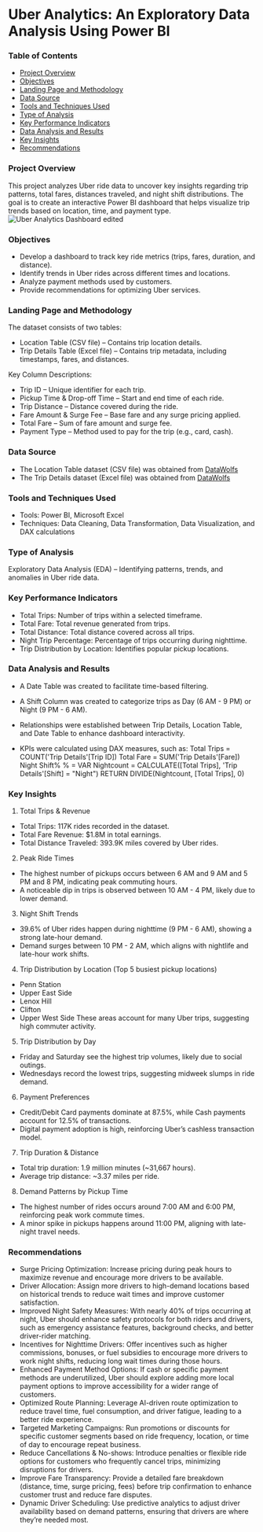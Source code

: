 # Uber Analytics: An Exploratory Data Analysis Using Power BI

### Table of Contents
- [Project Overview](#project-overview)
- [Objectives](#objectives)
- [Landing Page and Methodology](#landing-page-and-methodology)
- [Data Source](#data-source)
- [Tools and Techniques Used](#tools-and-techniques-used)
- [Type of Analysis](#type-of-analysis)
- [Key Performance Indicators](#key-performance-indicators)
- [Data Analysis and Results](#data-analysis-and-results)
- [Key Insights](#key-insights)
- [Recommendations](#recommendations)

### Project Overview
This project analyzes Uber ride data to uncover key insights regarding trip patterns, total fares, distances traveled, and night shift distributions. The goal is to create an interactive Power BI dashboard that helps visualize trip trends based on location, time, and payment type.
![Uber Analytics Dashboard edited](https://github.com/user-attachments/assets/7166f336-d41c-4884-9e2d-9a1e9790e90e)


### Objectives
- Develop a dashboard to track key ride metrics (trips, fares, duration, and distance).
- Identify trends in Uber rides across different times and locations.
- Analyze payment methods used by customers.
- Provide recommendations for optimizing Uber services.

### Landing Page and Methodology
The dataset consists of two tables:
- Location Table (CSV file) – Contains trip location details.
- Trip Details Table (Excel file) – Contains trip metadata, including timestamps, fares, and distances.

Key Column Descriptions:
- Trip ID – Unique identifier for each trip.
- Pickup Time & Drop-off Time – Start and end time of each ride.
- Trip Distance – Distance covered during the ride.
- Fare Amount & Surge Fee – Base fare and any surge pricing applied.
- Total Fare – Sum of fare amount and surge fee.
- Payment Type – Method used to pay for the trip (e.g., card, cash).

### Data Source
- The Location Table dataset (CSV file) was obtained from [DataWolfs](https://drive.google.com/file/d/1r9FvSg3No1apwp_7k4OHIQzpQxrx9eJL/view?usp=drive_link)
- The Trip Details dataset (Excel file) was obtained from [DataWolfs](https://docs.google.com/spreadsheets/d/1gSR39464gWsXKlEXC7sk1jVnOjtid91j/edit?usp=drive_link&ouid=111270115836829077910&rtpof=true&sd=true)

### Tools and Techniques Used
- Tools: Power BI, Microsoft Excel
- Techniques: Data Cleaning, Data Transformation, Data Visualization, and DAX calculations

### Type of Analysis
Exploratory Data Analysis (EDA) – Identifying patterns, trends, and anomalies in Uber ride data.

### Key Performance Indicators
- Total Trips: Number of trips within a selected timeframe.
- Total Fare: Total revenue generated from trips.
- Total Distance: Total distance covered across all trips.
- Night Trip Percentage: Percentage of trips occurring during nighttime.
- Trip Distribution by Location: Identifies popular pickup locations.

### Data Analysis and Results
- A Date Table was created to facilitate time-based filtering.
- A Shift Column was created to categorize trips as Day (6 AM - 9 PM) or Night (9 PM - 6 AM).
- Relationships were established between Trip Details, Location Table, and Date Table to enhance dashboard interactivity.

- KPIs were calculated using DAX measures, such as:
Total Trips = COUNT('Trip Details'[Trip ID])
Total Fare = SUM('Trip Details'[Fare])
Night Shift% % = 
VAR Nightcount = CALCULATE([Total Trips], 'Trip Details'[Shift] = "Night")
RETURN DIVIDE(Nightcount, [Total Trips], 0)

### Key Insights
1. Total Trips & Revenue
- Total Trips: 117K rides recorded in the dataset.
- Total Fare Revenue: $1.8M in total earnings.
- Total Distance Traveled: 393.9K miles covered by Uber rides.

2. Peak Ride Times
- The highest number of pickups occurs between 6 AM and 9 AM and 5 PM and 8 PM, indicating peak commuting hours.
- A noticeable dip in trips is observed between 10 AM - 4 PM, likely due to lower demand.

3. Night Shift Trends
- 39.6% of Uber rides happen during nighttime (9 PM - 6 AM), showing a strong late-hour demand.
- Demand surges between 10 PM - 2 AM, which aligns with nightlife and late-hour work shifts.

4. Trip Distribution by Location (Top 5 busiest pickup locations)
- Penn Station
- Upper East Side
- Lenox Hill
- Clifton
- Upper West Side
These areas account for many Uber trips, suggesting high commuter activity.

5. Trip Distribution by Day
- Friday and Saturday see the highest trip volumes, likely due to social outings.
- Wednesdays record the lowest trips, suggesting midweek slumps in ride demand.

6. Payment Preferences
- Credit/Debit Card payments dominate at 87.5%, while Cash payments account for 12.5% of transactions.
- Digital payment adoption is high, reinforcing Uber’s cashless transaction model.

7. Trip Duration & Distance
- Total trip duration: 1.9 million minutes (~31,667 hours).
- Average trip distance: ~3.37 miles per ride.

8. Demand Patterns by Pickup Time
- The highest number of rides occurs around 7:00 AM and 6:00 PM, reinforcing peak work commute times.
- A minor spike in pickups happens around 11:00 PM, aligning with late-night travel needs.

### Recommendations
- Surge Pricing Optimization: Increase pricing during peak hours to maximize revenue and encourage more drivers to be available.
- Driver Allocation: Assign more drivers to high-demand locations based on historical trends to reduce wait times and improve customer satisfaction.
- Improved Night Safety Measures: With nearly 40% of trips occurring at night, Uber should enhance safety protocols for both riders and drivers, such as emergency assistance features, background checks, and better driver-rider matching.
- Incentives for Nighttime Drivers: Offer incentives such as higher commissions, bonuses, or fuel subsidies to encourage more drivers to work night shifts, reducing long wait times during those hours.
- Enhanced Payment Method Options: If cash or specific payment methods are underutilized, Uber should explore adding more local payment options to improve accessibility for a wider range of customers.
- Optimized Route Planning: Leverage AI-driven route optimization to reduce travel time, fuel consumption, and driver fatigue, leading to a better ride experience.
- Targeted Marketing Campaigns: Run promotions or discounts for specific customer segments based on ride frequency, location, or time of day to encourage repeat business.
- Reduce Cancellations & No-shows: Introduce penalties or flexible ride options for customers who frequently cancel trips, minimizing disruptions for drivers.
- Improve Fare Transparency: Provide a detailed fare breakdown (distance, time, surge pricing, fees) before trip confirmation to enhance customer trust and reduce fare disputes.
- Dynamic Driver Scheduling: Use predictive analytics to adjust driver availability based on demand patterns, ensuring that drivers are where they’re needed most.






